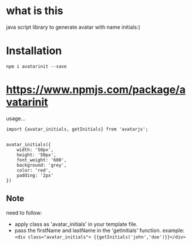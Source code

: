 # what is this

java script library to generate avatar with name initials:)

# Installation

`npm i avatarinit --save`

# https://www.npmjs.com/package/avatarinit

usage...

```
import {avatar_initials, getInitials} from 'avatarjs';


avatar_initials({
    width: '50px',
    height: '50px',
    font_weight: '600',
    background: 'grey',
    color: 'red',
    padding: '2px'
})

```

## Note

need to follow:

* apply class as 'avatar_initials' in your template file.
* pass the firstName and lastName in the 'getInitials' function.
    example: 
        ```<div class="avatar_initials"> {{getInitials('john','doe')}}</div>```


